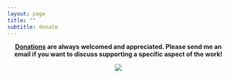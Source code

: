 ```yaml
---
layout: page
title: ""
subtitle: donate
---
```


<p align="center"> <b> <a href="https://www.paypal.me/miadawson">Donations</a> are always welcomed and appreciated.  Please send me an email if you want to discuss supporting a specific aspect of the work! 


<p align="center"><img src= "https://media.giphy.com/media/3o7bu2s4p3ydnZ1WVy/giphy.gif" /></p>
